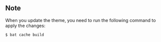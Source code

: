 ## Note

When you update the theme, you need to run the following command to apply the changes:

```bash
$ bat cache build
```

